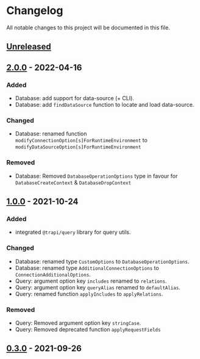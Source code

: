 # Changelog

All notable changes to this project will be documented in this file.

## [Unreleased]

## [2.0.0] - 2022-04-16

### Added
- Database: add support for data-source (+ CLI).
- Database: add `findDataSource` function to locate and load data-source.
### Changed
- Database: renamed function `modifyConnectionOption[s]ForRuntimeEnvironment` to `modifyDataSourceOption[s]ForRuntimeEnvironment`

### Removed
- Database: Removed `DatabaseOperationOptions` type in favour for `DatabaseCreateContext` & `DatabaseDropContext`

## [1.0.0] - 2021-10-24

### Added
- integrated `@trapi/query` library for query utils.

### Changed
- Database: renamed type `CustomOptions` to `DatabaseOperationOptions`.
- Database: renamed type `AdditionalConnectionOptions` to `ConnectionAdditionalOptions`.
- Query: argument option key `includes` renamed to `relations`.
- Query: argument option key `queryAlias` renamed to `defaultAlias`.
- Query: renamed function `applyIncludes` to `applyRelations`.

### Removed
- Query: Removed argument option key `stringCase`.
- Query: Removed deprecated function `applyRequestFields`

## [0.3.0] - 2021-09-26

[unreleased]: https://github.com/Tada5hi/typeorm-extension/compare/v2.0.0...HEAD
[2.0.0]: https://github.com/Tada5hi/typeorm-extension/compare/v1.0.0...v2.0.0
[1.0.0]: https://github.com/Tada5hi/typeorm-extension/compare/v0.3.0...v1.0.0
[0.3.0]: https://github.com/Tada5hi/typeorm-extension/releases/tag/v0.3.0
